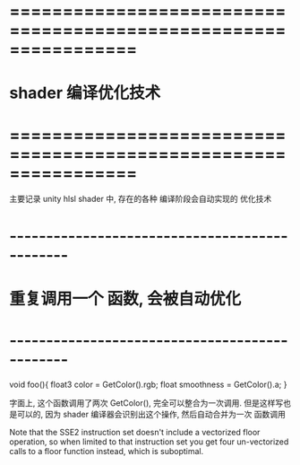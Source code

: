 # ================================================================ #
#            shader 编译优化技术
# ================================================================ #
主要记录 unity hlsl shader 中, 存在的各种 编译阶段会自动实现的 优化技术




# ---------------------------------------------- #
#     重复调用一个 函数, 会被自动优化
# ---------------------------------------------- #

void foo(){
    float3 color      = GetColor().rgb;
    float  smoothness = GetColor().a;
}

字面上, 这个函数调用了两次 GetColor(), 完全可以整合为一次调用.
但是这样写也是可以的, 因为 shader 编译器会识别出这个操作, 然后自动合并为一次 函数调用

Note that the SSE2 instruction set doesn't include a vectorized floor operation, 
so when limited to that instruction set you get four un-vectorized calls to a 
floor function instead, which is suboptimal.


